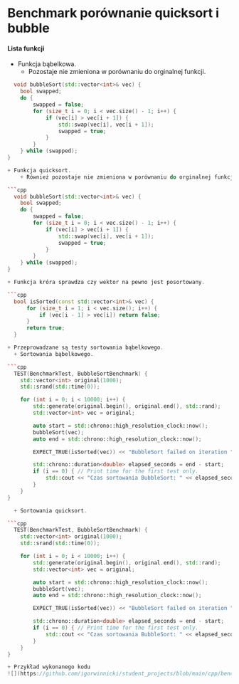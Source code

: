 # Benchmark porównanie quicksort i bubble
#### Lista funkcji 
                
+ Funkcja bąbelkowa.
    + Pozostaje nie zmieniona w porównaniu do orginalnej funkcji.

```cpp
  void bubbleSort(std::vector<int>& vec) {
    bool swapped;
    do {
        swapped = false;
        for (size_t i = 0; i < vec.size() - 1; i++) {
            if (vec[i] > vec[i + 1]) {
                std::swap(vec[i], vec[i + 1]);
                swapped = true;
            }
        }
    } while (swapped);
}

+ Funkcja quicksort.
    + Również pozostaje nie zmieniona w porównaniu do orginalnej funkcji.

```cpp
  void bubbleSort(std::vector<int>& vec) {
    bool swapped;
    do {
        swapped = false;
        for (size_t i = 0; i < vec.size() - 1; i++) {
            if (vec[i] > vec[i + 1]) {
                std::swap(vec[i], vec[i + 1]);
                swapped = true;
            }
        }
    } while (swapped);
}

+ Funkcja króra sprawdza czy wektor na pewno jest posortowany.

```cpp
  bool isSorted(const std::vector<int>& vec) {
      for (size_t i = 1; i < vec.size(); i++) {
          if (vec[i - 1] > vec[i]) return false;
      }
      return true;
  }

+ Przeprowadzane są testy sortowania bąbelkowego.
  + Sortowania bąbelkowego.

```cpp
  TEST(BenchmarkTest, BubbleSortBenchmark) {
    std::vector<int> original(1000);
    std::srand(std::time(0));

    for (int i = 0; i < 10000; i++) {
        std::generate(original.begin(), original.end(), std::rand);
        std::vector<int> vec = original;

        auto start = std::chrono::high_resolution_clock::now();
        bubbleSort(vec);
        auto end = std::chrono::high_resolution_clock::now();

        EXPECT_TRUE(isSorted(vec)) << "BubbleSort failed on iteration " << i;

        std::chrono::duration<double> elapsed_seconds = end - start;
        if (i == 0) { // Print time for the first test only.
            std::cout << "Czas sortowania BubbleSort: " << elapsed_seconds.count() << "s\n";
        }
    }
}

  + Sortowania quicksort.

```cpp
  TEST(BenchmarkTest, BubbleSortBenchmark) {
    std::vector<int> original(1000);
    std::srand(std::time(0));

    for (int i = 0; i < 10000; i++) {
        std::generate(original.begin(), original.end(), std::rand);
        std::vector<int> vec = original;

        auto start = std::chrono::high_resolution_clock::now();
        bubbleSort(vec);
        auto end = std::chrono::high_resolution_clock::now();

        EXPECT_TRUE(isSorted(vec)) << "BubbleSort failed on iteration " << i;

        std::chrono::duration<double> elapsed_seconds = end - start;
        if (i == 0) { // Print time for the first test only.
            std::cout << "Czas sortowania BubbleSort: " << elapsed_seconds.count() << "s\n";
        }
    }
}

+ Przykład wykonanego kodu
![](https://github.com/igorwinnicki/student_projects/blob/main/cpp/benchmark_sort/sort.png)

